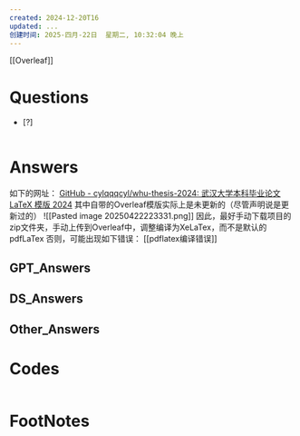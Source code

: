 ```yaml
---
created: 2024-12-20T16
updated: ...
创建时间: 2025-四月-22日  星期二, 10:32:04 晚上
---
```

[[Overleaf]]

# Questions

- [?] 

```python

```

# Answers
如下的网址： [GitHub - cylqqqcyl/whu-thesis-2024: 武汉大学本科毕业论文 LaTeX 模版 2024](https://github.com/cylqqqcyl/whu-thesis-2024)
其中自带的Overleaf模版实际上是未更新的（尽管声明说是更新过的）
![[Pasted image 20250422223331.png]]
因此，最好手动下载项目的zip文件夹，手动上传到Overleaf中，调整编译为XeLaTex，而不是默认的 pdfLaTex
否则，可能出现如下错误： [[pdflatex编译错误]]

## GPT_Answers


## DS_Answers


## Other_Answers


# Codes

```python

```


# FootNotes
